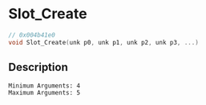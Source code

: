 # Slot_Create
```c
// 0x004b41e0
void Slot_Create(unk p0, unk p1, unk p2, unk p3, ...)
```
## Description
```
Minimum Arguments: 4
Maximum Arguments: 5
```
